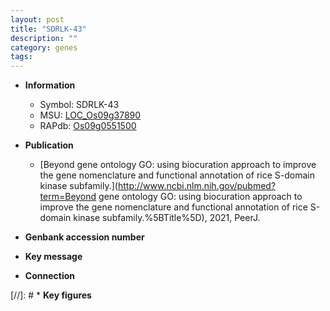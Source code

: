 ```yaml
---
layout: post
title: "SDRLK-43"
description: ""
category: genes
tags: 
---
```


* **Information**  
    + Symbol: SDRLK-43  
    + MSU: [LOC_Os09g37890](http://rice.uga.edu/cgi-bin/ORF_infopage.cgi?orf=LOC_Os09g37890)  
    + RAPdb: [Os09g0551500](https://rapdb.dna.affrc.go.jp/locus/?name=Os09g0551500)  

* **Publication**  
    + [Beyond gene ontology GO: using biocuration approach to improve the gene nomenclature and functional annotation of rice S-domain kinase subfamily.](http://www.ncbi.nlm.nih.gov/pubmed?term=Beyond gene ontology GO: using biocuration approach to improve the gene nomenclature and functional annotation of rice S-domain kinase subfamily.%5BTitle%5D), 2021, PeerJ.

* **Genbank accession number**  

* **Key message**  

* **Connection**  

[//]: # * **Key figures**  


